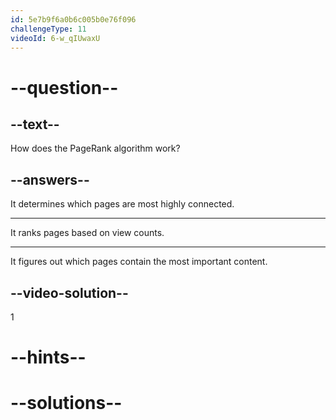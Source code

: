 ```yaml
---
id: 5e7b9f6a0b6c005b0e76f096
challengeType: 11
videoId: 6-w_qIUwaxU
---
```


# --question--

## --text--

How does the PageRank algorithm work?

## --answers--

It determines which pages are most highly connected.

---

It ranks pages based on view counts.

---

It figures out which pages contain the most important content.

## --video-solution--

1

# --hints--


# --solutions--

